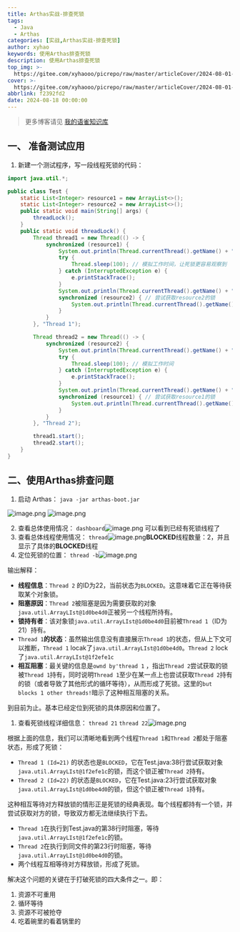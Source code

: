 ```yaml
---
title: Arthas实战-排查死锁
tags:
  - Java
  - Arthas
categories: [实战,Arthas实战-排查死锁]
author: xyhao
keywords: 使用Arthas排查死锁
description: 使用Arthas排查死锁
top_img: >-
  https://gitee.com/xyhaooo/picrepo/raw/master/articleCover/2024-08-01-arthas.png
cover: >-
  https://gitee.com/xyhaooo/picrepo/raw/master/articleCover/2024-08-01-arthas.png
abbrlink: f2392fd2
date: 2024-08-18 00:00:00
---
```





> 更多博客请见 [我的语雀知识库](https://www.yuque.com/u41117719/xd1qgc)

## 一、 准备测试应用
1. 新建一个测试程序，写一段线程死锁的代码：


```java
import java.util.*;

public class Test {
    static List<Integer> resource1 = new ArrayList<>();
    static List<Integer> resource2 = new ArrayList<>();
    public static void main(String[] args) {
        threadLock();
    }
    public static void threadLock() {
        Thread thread1 = new Thread(() -> {
            synchronized (resource1) {
                System.out.println(Thread.currentThread().getName() + " got resource1 lock.");
                try {
                    Thread.sleep(100); // 模拟工作时间，让死锁更容易观察到
                } catch (InterruptedException e) {
                    e.printStackTrace();
                }
                System.out.println(Thread.currentThread().getName() + " trying to get resource2 lock.");
                synchronized (resource2) { // 尝试获取resource2的锁
                    System.out.println(Thread.currentThread().getName() + " got resource2 lock.");
                }
            }
        }, "Thread 1");

        Thread thread2 = new Thread(() -> {
            synchronized (resource2) {
                System.out.println(Thread.currentThread().getName() + " got resource2 lock.");
                try {
                    Thread.sleep(100); // 模拟工作时间
                } catch (InterruptedException e) {
                    e.printStackTrace();
                }
                System.out.println(Thread.currentThread().getName() + " trying to get resource1 lock.");
                synchronized (resource1) { // 尝试获取resource1的锁
                    System.out.println(Thread.currentThread().getName() + " got resource1 lock.");
                }
            }
        }, "Thread 2");

        thread1.start();
        thread2.start();
    }
}
```


## 二、使用Arthas排查问题

1. 启动 Arthas：
`java -jar arthas-boot.jar`

![image.png](https://gitee.com/xyhaooo/picrepo/raw/master/articleSource/2024-08-18-Arthas/img.png)
![image.png](https://gitee.com/xyhaooo/picrepo/raw/master/articleSource/2024-08-18-Arthas/img_1.png)

2. 查看总体使用情况：
`dashboard`![image.png](https://gitee.com/xyhaooo/picrepo/raw/master/articleSource/2024-08-18-Arthas/img_2.png)
可以看到已经有死锁线程了
3. 查看总体线程使用情况：
`thread`![image.png](https://gitee.com/xyhaooo/picrepo/raw/master/articleSource/2024-08-18-Arthas/img_3.png)**BLOCKED**线程数量：2，并且显示了具体的**BLOCKED**线程
4. 定位死锁的位置：
`thread -b`![image.png](https://gitee.com/xyhaooo/picrepo/raw/master/articleSource/2024-08-18-Arthas/img_4.png)

输出解释：

- **线程信息**：`Thread 2` 的ID为22，当前状态为`BLOCKED`。这意味着它正在等待获取某个对象锁。
- **阻塞原因**：`Thread 2`被阻塞是因为需要获取的对象`java.util.ArrayLIst@1d0be4d0`正被另一个线程所持有。
- **锁持有者**：该对象锁`java.util.ArrayLIst@1d0be4d0`目前被`Thread 1`（ID为21）持有。
- `Thread 1`**的状态**：虽然输出信息没有直接展示`Thread 1`的状态，但从上下文可以推断，`Thread 1` locak了`java.util.ArrayLIst@1d0be4d0`。`Thread 2` lock了`java.util.ArrayLIst@1f2efe1c`
- **相互阻塞**：最关键的信息是`ownd by'thread 1` ，指出`Thread 2`尝试获取的锁被`Thread 1`持有，同时说明`Thread 1`至少在某一点上也尝试获取`Thread 2`持有的锁（或者导致了其他形式的循环等待），从而形成了死锁。这里的`but blocks 1 other threads!`暗示了这种相互阻塞的关系。

到目前为止。基本已经定位到死锁的具体原因和位置了。

1. 查看死锁线程详细信息：
`thread 21`
`thread 22`![image.png](https://gitee.com/xyhaooo/picrepo/raw/master/articleSource/2024-08-18-Arthas/img_5.png)

根据上面的信息，我们可以清晰地看到两个线程`Thread 1`和`Thread 2`都处于阻塞状态，形成了死锁：

- `Thread 1 (Id=21)` 的状态也是`BLOCKED`，它在Test.java:38行尝试获取对象`java.util.ArrayLIst@1f2efe1c`的锁，而这个锁正被`Thread 2`持有。
- `Thread 2 (Id=22)` 的状态是`BLOCKED`，它在Test.java:23行尝试获取对象`java.util.ArrayLIst@1d0be4d0`的锁，但这个锁正被`Thread 1`持有。

这种相互等待对方释放锁的情形正是死锁的经典表现。每个线程都持有一个锁，并尝试获取对方的锁，导致双方都无法继续执行下去。

- `Thread 1`在执行到Test.java的第38行时阻塞，等待`java.util.ArrayLIst@1f2efe1c`的锁。
- `Thread 2`在执行到同文件的第23行时阻塞，等待`java.util.ArrayLIst@1d0be4d0`的锁。
- 两个线程互相等待对方释放锁，形成了死锁。

解决这个问题的关键在于打破死锁的四大条件之一。即：

1. 资源不可重用
2. 循环等待
3. 资源不可被抢夺
4. 吃着碗里的看着锅里的
